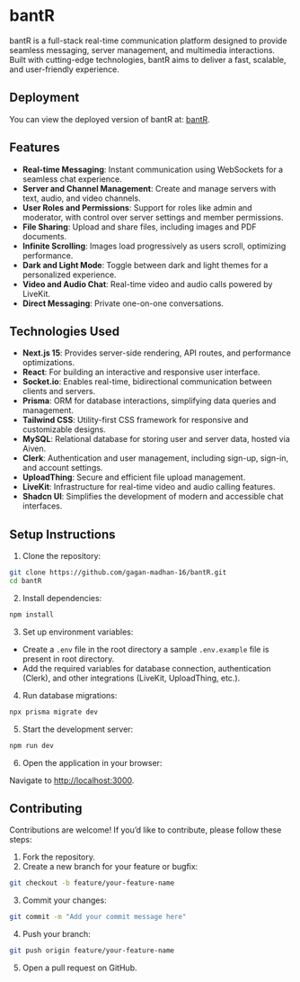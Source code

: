 # bantR

bantR is a full-stack real-time communication platform designed to provide seamless messaging, server management, and multimedia interactions. Built with cutting-edge technologies, bantR aims to deliver a fast, scalable, and user-friendly experience.

## Deployment

You can view the deployed version of bantR at: [bantR](https://bant-r.vercel.app/).

## Features

- **Real-time Messaging**: Instant communication using WebSockets for a seamless chat experience.
- **Server and Channel Management**: Create and manage servers with text, audio, and video channels.
- **User Roles and Permissions**: Support for roles like admin and moderator, with control over server settings and member permissions.
- **File Sharing**: Upload and share files, including images and PDF documents.
- **Infinite Scrolling**: Images load progressively as users scroll, optimizing performance.
- **Dark and Light Mode**: Toggle between dark and light themes for a personalized experience.
- **Video and Audio Chat**: Real-time video and audio calls powered by LiveKit.
- **Direct Messaging**: Private one-on-one conversations.

## Technologies Used

- **Next.js 15**: Provides server-side rendering, API routes, and performance optimizations.
- **React**: For building an interactive and responsive user interface.
- **Socket.io**: Enables real-time, bidirectional communication between clients and servers.
- **Prisma**: ORM for database interactions, simplifying data queries and management.
- **Tailwind CSS**: Utility-first CSS framework for responsive and customizable designs.
- **MySQL**: Relational database for storing user and server data, hosted via Aiven.
- **Clerk**: Authentication and user management, including sign-up, sign-in, and account settings.
- **UploadThing**: Secure and efficient file upload management.
- **LiveKit**: Infrastructure for real-time video and audio calling features.
- **Shadcn UI**: Simplifies the development of modern and accessible chat interfaces.

## Setup Instructions

1. Clone the repository:

```bash
git clone https://github.com/gagan-madhan-16/bantR.git
cd bantR
```

2. Install dependencies:

```bash
npm install
```

3. Set up environment variables:

- Create a `.env` file in the root directory a sample `.env.example` file is present in root directory.
- Add the required variables for database connection, authentication (Clerk), and other integrations (LiveKit, UploadThing, etc.).

4. Run database migrations:

```bash
npx prisma migrate dev
```

5. Start the development server:

```bash
npm run dev
```

6. Open the application in your browser:

Navigate to [http://localhost:3000](http://localhost:3000/).

## Contributing

Contributions are welcome! If you’d like to contribute, please follow these steps:

1. Fork the repository.
2. Create a new branch for your feature or bugfix:

```bash
git checkout -b feature/your-feature-name
```

3. Commit your changes:

```bash
git commit -m "Add your commit message here"
```

4. Push your branch:

```bash
git push origin feature/your-feature-name
```

5. Open a pull request on GitHub.
